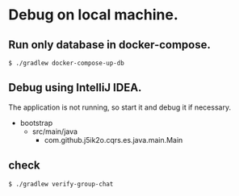 # Debug on local machine.

## Run only database in docker-compose.

```shell
$ ./gradlew docker-compose-up-db
```

## Debug using IntelliJ IDEA.

The application is not running, so start it and debug it if necessary.

- bootstrap
  - src/main/java
    - com.github.j5ik2o.cqrs.es.java.main.Main

## check

```shell
$ ./gradlew verify-group-chat
```
